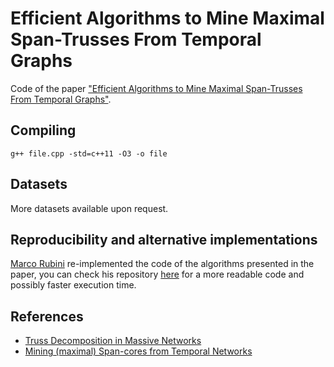 # Efficient Algorithms to Mine Maximal Span-Trusses From Temporal Graphs

Code of the paper ["Efficient Algorithms to Mine Maximal Span-Trusses From Temporal Graphs"](https://arxiv.org/pdf/2009.01928.pdf).

## Compiling
`g++ file.cpp -std=c++11 -O3 -o file`

## Datasets
More datasets available upon request.

## Reproducibility and alternative implementations
[Marco Rubini](https://github.com/marcorubini) re-implemented the code of the algorithms presented in the paper, you can check his repository [here](https://github.com/marcorubini/span_trusses) for a more readable code and possibly faster execution time.

## References
* [Truss Decomposition in Massive Networks](https://github.com/cntswj/truss-decomposition)
* [Mining (maximal) Span-cores from Temporal Networks ](https://github.com/egalimberti/span_cores)
